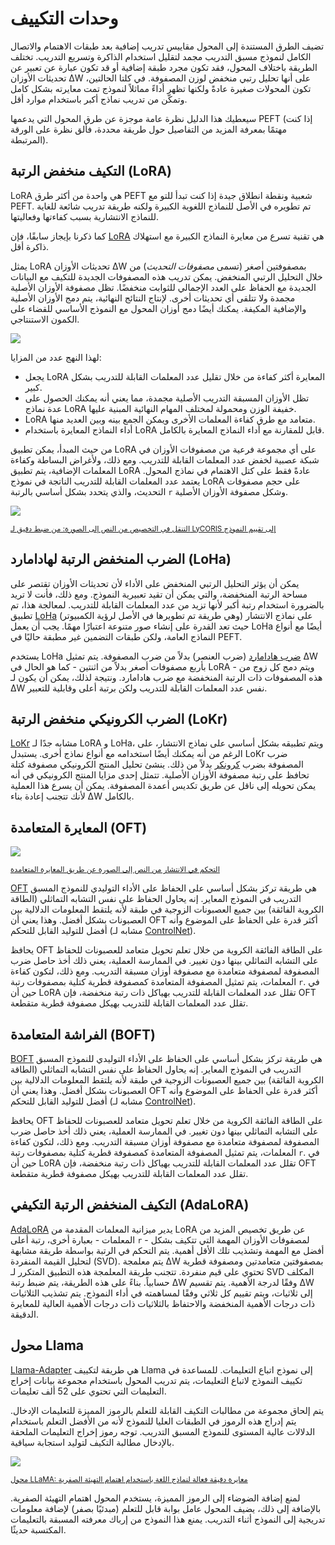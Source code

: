 # وحدات التكييف

تضيف الطرق المستندة إلى المحول مقاييس تدريب إضافية بعد طبقات الاهتمام والاتصال الكامل لنموذج مسبق التدريب مجمد لتقليل استخدام الذاكرة وتسريع التدريب. تختلف الطريقة باختلاف المحول، فقد تكون مجرد طبقة إضافية أو قد تكون عبارة عن تعبير عن تحديثات الأوزان ∆W على أنها تحليل رتبي منخفض لوزن المصفوفة. في كلتا الحالتين، تكون المحولات صغيرة عادةً ولكنها تظهر أداءً مماثلاً لنموذج تمت معايرته بشكل كامل وتمكّن من تدريب نماذج أكبر باستخدام موارد أقل.

سيعطيك هذا الدليل نظرة عامة موجزة عن طرق المحول التي يدعمها PEFT (إذا كنت مهتمًا بمعرفة المزيد من التفاصيل حول طريقة محددة، فألق نظرة على الورقة المرتبطة).

## التكيف منخفض الرتبة (LoRA)

<Tip>

LoRA هي واحدة من أكثر طرق PEFT شعبية ونقطة انطلاق جيدة إذا كنت تبدأ للتو مع PEFT. تم تطويره في الأصل للنماذج اللغوية الكبيرة ولكنه طريقة تدريب شائعة للغاية للنماذج الانتشارية بسبب كفاءتها وفعاليتها.

</Tip>

كما ذكرنا بإيجاز سابقًا، فإن [LoRA](https://hf.co/papers/2106.09685) هي تقنية تسرع من معايرة النماذج الكبيرة مع استهلاك ذاكرة أقل.

يمثل LoRA تحديثات الأوزان ∆W بمصفوفتين أصغر (تسمى *مصفوفات التحديث*) من خلال التحليل الرتبي المنخفض. يمكن تدريب هذه المصفوفات الجديدة للتكيف مع البيانات الجديدة مع الحفاظ على العدد الإجمالي للثوابت منخفضًا. تظل مصفوفة الأوزان الأصلية مجمدة ولا تتلقى أي تحديثات أخرى. لإنتاج النتائج النهائية، يتم دمج الأوزان الأصلية والإضافية المكيفة. يمكنك أيضًا دمج أوزان المحول مع النموذج الأساسي للقضاء على الكمون الاستنتاجي.

<div class="flex justify-center">
<img src="https://huggingface.co/datasets/huggingface/documentation-images/resolve/main/peft/lora_animated.gif"/>
</div>

لهذا النهج عدد من المزايا:

- يجعل LoRA المعايرة أكثر كفاءة من خلال تقليل عدد المعلمات القابلة للتدريب بشكل كبير.
- تظل الأوزان المسبقة التدريب الأصلية مجمدة، مما يعني أنه يمكنك الحصول على عدة نماذج LoRA خفيفة الوزن ومحمولة لمختلف المهام النهائية المبنية عليها.
- LoRA متعامد مع طرق كفاءة المعلمات الأخرى ويمكن الجمع بينه وبين العديد منها.
- أداء النماذج المعايرة باستخدام LoRA قابل للمقارنة مع أداء النماذج المعايرة بالكامل.

من حيث المبدأ، يمكن تطبيق LoRA على أي مجموعة فرعية من مصفوفات الأوزان في شبكة عصبية لخفض عدد المعلمات القابلة للتدريب. ومع ذلك، ولأغراض البساطة وكفاءة المعلمات الإضافية، يتم تطبيق LoRA عادةً فقط على كتل الاهتمام في نماذج المحول. يعتمد عدد المعلمات القابلة للتدريب الناتجة في نموذج LoRA على حجم مصفوفات التحديث، والذي يتحدد بشكل أساسي بالرتبة `r` وشكل مصفوفة الأوزان الأصلية.

<div class="flex justify-center">
<img src="https://huggingface.co/datasets/huggingface/documentation-images/resolve/main/peft/lora.png"/>
</div>

<small><a href="https://hf.co/papers/2103.10385">التنقل في التخصيص من النص إلى الصورة: من ضبط دقيق لـ LyCORIS إلى تقييم النموذج</a></small>

## الضرب المنخفض الرتبة لهادامارد (LoHa)

يمكن أن يؤثر التحليل الرتبي المنخفض على الأداء لأن تحديثات الأوزان تقتصر على مساحة الرتبة المنخفضة، والتي يمكن أن تقيد تعبيرية النموذج. ومع ذلك، فأنت لا تريد بالضرورة استخدام رتبة أكبر لأنها تزيد من عدد المعلمات القابلة للتدريب. لمعالجة هذا، تم تطبيق [LoHa](https://huggingface.co/papers/2108.06098) (وهي طريقة تم تطويرها في الأصل لرؤية الكمبيوتر) على نماذج الانتشار حيث تعد القدرة على إنشاء صور متنوعة اعتبارًا مهمًا. يجب أن يعمل LoHa أيضًا مع أنواع النماذج العامة، ولكن طبقات التضمين غير مطبقة حاليًا في PEFT.

يستخدم LoHa [ضرب هادامارد](https://en.wikipedia.org/wiki/Hadamard_product_(matrices)) (ضرب العنصر) بدلاً من ضرب المصفوفة. يتم تمثيل ∆W بأربع مصفوفات أصغر بدلاً من اثنتين - كما هو الحال في LoRA - ويتم دمج كل زوج من هذه المصفوفات ذات الرتبة المنخفضة مع ضرب هادامارد. ونتيجة لذلك، يمكن أن يكون لـ ∆W نفس عدد المعلمات القابلة للتدريب ولكن برتبة أعلى وقابلية للتعبير.

## الضرب الكرونيكي منخفض الرتبة (LoKr)

[LoKr](https://hf.co/papers/2309.14859) مشابه جدًا لـ LoRA و LoHa، ويتم تطبيقه بشكل أساسي على نماذج الانتشار، على الرغم من أنه يمكنك أيضًا استخدامه مع أنواع نماذج أخرى. يستبدل LoKr ضرب المصفوفة بضرب [كرونكر](https://en.wikipedia.org/wiki/Kronecker_product) بدلاً من ذلك. ينشئ تحليل المنتج الكرونيكي مصفوفة كتلة تحافظ على رتبة مصفوفة الأوزان الأصلية. تتمثل إحدى مزايا المنتج الكرونيكي في أنه يمكن تحويله إلى ناقل عن طريق تكديس أعمدة المصفوفة. يمكن أن يسرع هذا العملية لأنك تتجنب إعادة بناء ∆W بالكامل.

## المعايرة المتعامدة (OFT)

<div class="flex justify-center">
<img src="https://huggingface.co/datasets/huggingface/documentation-images/resolve/main/peft/oft.png"/>
</div>

<small><a href="https://hf.co/papers/2306.07280">التحكم في الانتشار من النص إلى الصورة عن طريق المعايرة المتعامدة</a></small>

[OFT](https://hf.co/papers/2306.07280) هي طريقة تركز بشكل أساسي على الحفاظ على الأداء التوليدي للنموذج المسبق التدريب في النموذج المعاير. إنه يحاول الحفاظ على نفس التشابه التماثلي (الطاقة الكروية الفائقة) بين جميع العصبونات الزوجية في طبقة لأنه يلتقط المعلومات الدلالية بين العصبونات بشكل أفضل. وهذا يعني أن OFT أكثر قدرة على الحفاظ على الموضوع وأنه أفضل للتوليد القابل للتحكم (مشابه لـ [ControlNet](https://huggingface.co/docs/diffusers/using-diffusers/controlnet)).

يحافظ OFT على الطاقة الفائقة الكروية من خلال تعلم تحويل متعامد للعصبونات للحفاظ على التشابه التماثلي بينها دون تغيير. في الممارسة العملية، يعني ذلك أخذ حاصل ضرب المصفوفة لمصفوفة متعامدة مع مصفوفة أوزان مسبقة التدريب. ومع ذلك، لتكون كفاءة المعلمات، يتم تمثيل المصفوفة المتعامدة كمصفوفة قطرية كتلية بمصفوفات رتبة `r`. في حين أن LoRA تقلل عدد المعلمات القابلة للتدريب بهياكل ذات رتبة منخفضة، فإن OFT تقلل عدد المعلمات القابلة للتدريب بهيكل مصفوفة قطرية متقطعة.

## الفراشة المتعامدة (BOFT)

[BOFT](https://hf.co/papers/2311.06243) هي طريقة تركز بشكل أساسي على الحفاظ على الأداء التوليدي للنموذج المسبق التدريب في النموذج المعاير. إنه يحاول الحفاظ على نفس التشابه التماثلي (الطاقة الكروية الفائقة) بين جميع العصبونات الزوجية في طبقة لأنه يلتقط المعلومات الدلالية بين العصبونات بشكل أفضل. وهذا يعني أن OFT أكثر قدرة على الحفاظ على الموضوع وأنه أفضل للتوليد القابل للتحكم (مشابه لـ [ControlNet](https://huggingface.co/docs/diffusers/using-diffusers/controlnet)).

يحافظ OFT على الطاقة الفائقة الكروية من خلال تعلم تحويل متعامد للعصبونات للحفاظ على التشابه التماثلي بينها دون تغيير. في الممارسة العملية، يعني ذلك أخذ حاصل ضرب المصفوفة لمصفوفة متعامدة مع مصفوفة أوزان مسبقة التدريب. ومع ذلك، لتكون كفاءة المعلمات، يتم تمثيل المصفوفة المتعامدة كمصفوفة قطرية كتلية بمصفوفات رتبة `r`. في حين أن LoRA تقلل عدد المعلمات القابلة للتدريب بهياكل ذات رتبة منخفضة، فإن OFT تقلل عدد المعلمات القابلة للتدريب بهيكل مصفوفة قطرية متقطعة.

## التكيف المنخفض الرتبة التكيفي (AdaLoRA)

[AdaLoRA](https://hf.co/papers/2303.10512) يدير ميزانية المعلمات المقدمة من LoRA عن طريق تخصيص المزيد من المعلمات - بعبارة أخرى، رتبة أعلى `r` - لمصفوفات الأوزان المهمة التي تتكيف بشكل أفضل مع المهمة وتشذيب تلك الأقل أهمية. يتم التحكم في الرتبة بواسطة طريقة مشابهة لتحليل القيمة المنفردة (SVD). يتم معلمجة ∆W بمصفوفتين متعامدتين ومصفوفة قطرية تحتوي على قيم منفردة. تتجنب طريقة المعلمجة هذه التطبيق المتكرر لـ SVD المكلف حسابياً. بناءً على هذه الطريقة، يتم ضبط رتبة ∆W وفقًا لدرجة الأهمية. يتم تقسيم ∆W إلى ثلاثيات، ويتم تقييم كل ثلاثي وفقًا لمساهمته في أداء النموذج. يتم تشذيب الثلاثيات ذات درجات الأهمية المنخفضة والاحتفاظ بالثلاثيات ذات درجات الأهمية العالية للمعايرة الدقيقة.

## محول Llama

[Llama-Adapter](https://hf.co/papers/2303.16199) هي طريقة لتكييف Llama إلى نموذج اتباع التعليمات. للمساعدة في تكييف النموذج لاتباع التعليمات، يتم تدريب المحول باستخدام مجموعة بيانات إخراج التعليمات التي تحتوي على 52 ألف تعليمات.

يتم إلحاق مجموعة من مطالبات التكيف القابلة للتعلم بالرموز المميزة للتعليمات الإدخال. يتم إدراج هذه الرموز في الطبقات العليا للنموذج لأنه من الأفضل التعلم باستخدام الدلالات عالية المستوى للنموذج المسبق التدريب. توجه رموز إخراج التعليمات الملحقة بالإدخال مطالبة التكيف لتوليد استجابة سياقية.

<div class="flex justify-center">
<img src="https://huggingface.co/datasets/huggingface/documentation-images/resolve/main/peft/llama-adapter.png"/>
</div>

<small><a href="https://hf.co/papers/2303.16199">محول LLaMA: معايرة دقيقة فعالة لنماذج اللغة باستخدام اهتمام التهيئة الصفرية</a></small>

لمنع إضافة الضوضاء إلى الرموز المميزة، يستخدم المحول اهتمام التهيئة الصفرية. بالإضافة إلى ذلك، يضيف المحول عامل بوابة قابل للتعلم (مبدئيًا بصفر) لإضافة معلومات تدريجية إلى النموذج أثناء التدريب. يمنع هذا النموذج من إرباك معرفته المسبقة بالتعليمات المكتسبة حديثًا.